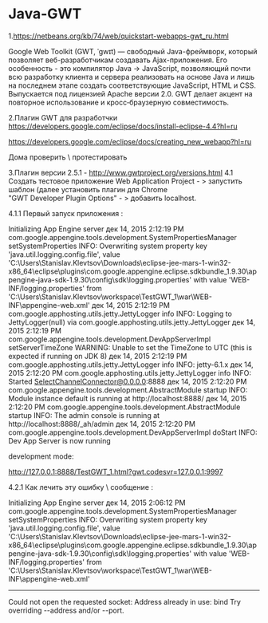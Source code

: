 # Java-GWT

1.https://netbeans.org/kb/74/web/quickstart-webapps-gwt_ru.html

Google Web Toolkit (GWT, ˈɡwɪt) — свободный Java-фреймворк, который позволяет веб-разработчикам создавать Ajax-приложения. Его особенность - это компилятор Java -> JavaScript, позволяющий почти всю разработку клиента и сервера реализовать на основе Java и лишь на последнем этапе создать соответствующие JavaScript, HTML и CSS. 
Выпускается под лицензией Apache версии 2.0. GWT делает акцент на повторное использование и кросс‐браузерную совместимость.

2.Плагин GWT для разработчки 
https://developers.google.com/eclipse/docs/install-eclipse-4.4?hl=ru 

https://developers.google.com/eclipse/docs/creating_new_webapp?hl=ru

Дома проверить \ протестировать  

3.Плагин версии 2.5.1 - http://www.gwtproject.org/versions.html
4.1 Создать тестовое приложение Web Application Project - > запустить шаблон (далее установить плагин для Chrome 	
"GWT Developer Plugin Options" - > добавить localhost.

4.1.1 Первый запуск приложения :

Initializing App Engine server
дек 14, 2015 2:12:19 PM com.google.appengine.tools.development.SystemPropertiesManager setSystemProperties
INFO: Overwriting system property key 'java.util.logging.config.file', value 'C:\Users\Stanislav.Klevtsov\Downloads\eclipse-jee-mars-1-win32-x86_64\eclipse\plugins\com.google.appengine.eclipse.sdkbundle_1.9.30\appengine-java-sdk-1.9.30\config\sdk\logging.properties' with value 'WEB-INF/logging.properties' from 'C:\Users\Stanislav.Klevtsov\workspace\TestGWT_1\war\WEB-INF\appengine-web.xml'
дек 14, 2015 2:12:19 PM com.google.apphosting.utils.jetty.JettyLogger info
INFO: Logging to JettyLogger(null) via com.google.apphosting.utils.jetty.JettyLogger
дек 14, 2015 2:12:19 PM com.google.appengine.tools.development.DevAppServerImpl setServerTimeZone
WARNING: Unable to set the TimeZone to UTC (this is expected if running on JDK 8)
дек 14, 2015 2:12:19 PM com.google.apphosting.utils.jetty.JettyLogger info
INFO: jetty-6.1.x
дек 14, 2015 2:12:20 PM com.google.apphosting.utils.jetty.JettyLogger info
INFO: Started SelectChannelConnector@0.0.0.0:8888
дек 14, 2015 2:12:20 PM com.google.appengine.tools.development.AbstractModule startup
INFO: Module instance default is running at http://localhost:8888/
дек 14, 2015 2:12:20 PM com.google.appengine.tools.development.AbstractModule startup
INFO: The admin console is running at http://localhost:8888/_ah/admin
дек 14, 2015 2:12:20 PM com.google.appengine.tools.development.DevAppServerImpl doStart
INFO: Dev App Server is now running

development mode: 

http://127.0.0.1:8888/TestGWT_1.html?gwt.codesvr=127.0.0.1:9997

4.2.1 Как лечить эту ошибку \ сообщение : 

Initializing App Engine server
дек 14, 2015 2:06:12 PM com.google.appengine.tools.development.SystemPropertiesManager setSystemProperties
INFO: Overwriting system property key 'java.util.logging.config.file', value 'C:\Users\Stanislav.Klevtsov\Downloads\eclipse-jee-mars-1-win32-x86_64\eclipse\plugins\com.google.appengine.eclipse.sdkbundle_1.9.30\appengine-java-sdk-1.9.30\config\sdk\logging.properties' with value 'WEB-INF/logging.properties' from 'C:\Users\Stanislav.Klevtsov\workspace\TestGWT_1\war\WEB-INF\appengine-web.xml'

************************************************
Could not open the requested socket: Address already in use: bind
Try overriding --address and/or --port.



